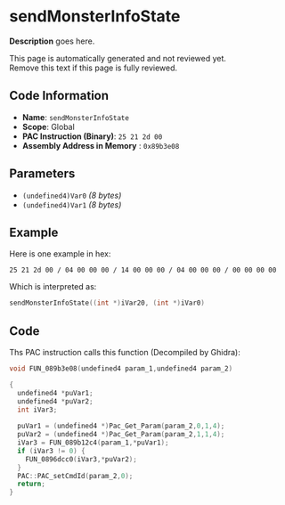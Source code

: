 # sendMonsterInfoState

**Description** goes here.

This page is automatically generated and not reviewed yet.<br>Remove this text if this page is fully reviewed.

## Code Information

- **Name**: `sendMonsterInfoState`
- **Scope**: Global
- **PAC Instruction (Binary)**: `25 21 2d 00`
- **Assembly Address in Memory** : `0x89b3e08`

## Parameters

- `(undefined4)Var0` *(8 bytes)*
- `(undefined4)Var1` *(8 bytes)*

## Example

Here is one example in hex:

```25 21 2d 00 / 04 00 00 00 / 14 00 00 00 / 04 00 00 00 / 00 00 00 00```

Which is interpreted as:

```c
sendMonsterInfoState((int *)iVar20, (int *)iVar0)
```

## Code

Ths PAC instruction calls this function (Decompiled by Ghidra):

```c
void FUN_089b3e08(undefined4 param_1,undefined4 param_2)

{
  undefined4 *puVar1;
  undefined4 *puVar2;
  int iVar3;
  
  puVar1 = (undefined4 *)Pac_Get_Param(param_2,0,1,4);
  puVar2 = (undefined4 *)Pac_Get_Param(param_2,1,1,4);
  iVar3 = FUN_089b12c4(param_1,*puVar1);
  if (iVar3 != 0) {
    FUN_0896dcc0(iVar3,*puVar2);
  }
  PAC::PAC_setCmdId(param_2,0);
  return;
}
```

